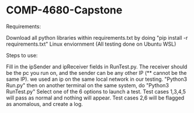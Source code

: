 # COMP-4680-Capstone

Requirements:

Download all python libraries within requirements.txt by doing "pip install -r requirements.txt"
Linux enviornment (All testing done on Ubuntu WSL)


Steps to use:

Fill in the ipSender and ipReceiver fields in RunTest.py. The receiver should be the pc you run on, and the sender can be any other IP (** cannot be the same IP). we used an ip on the same local network in our testing. 
"Python3 Run.py"
then on another terminal on the same system, do "Python3 RunTest.py"
Select one of the 6 options to launch a test.
Test cases 1,3,4,5 will pass as normal and nothing will appear.
Test cases 2,6 will be flagged as anomalous, and create a log. 
